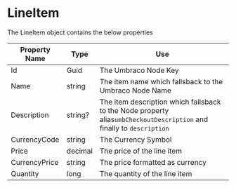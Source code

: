 # LineItem

The LineItem object contains the below properties

| Property Name | Type    | Use                                                                                                                   |
| ------------- | ------- | --------------------------------------------------------------------------------------------------------------------- |
| Id            | Guid    | The Umbraco Node Key                                                                                                  |
| Name          | string  | The item name which fallsback to the Umbraco Node Name                                                                |
| Description   | string? | The item description which fallsback to the Node property alias`umbCheckoutDescription`  and finally to `description` |
| CurrencyCode  | string  | The Currency Symbol                                                                                                   |
| Price         | decimal | The price of the line item                                                                                            |
| CurrencyPrice | string  | The price formatted as currency                                                                                       |
| Quantity      | long    | The quantity of the line item                                                                                         |
